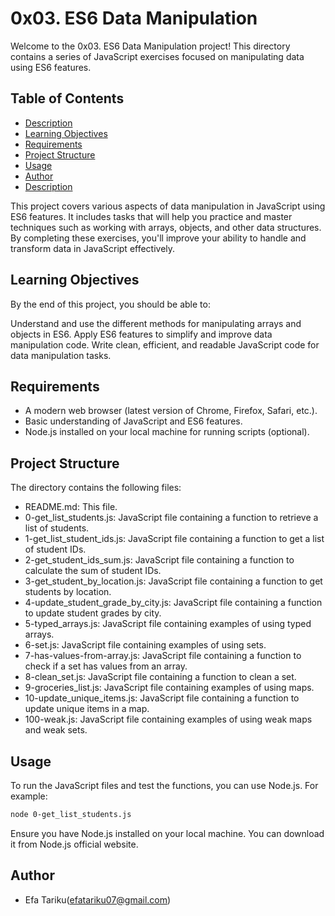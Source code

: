 # 0x03. ES6 Data Manipulation
Welcome to the 0x03. ES6 Data Manipulation project! This directory contains a series of JavaScript exercises focused on manipulating data using ES6 features.

## Table of Contents
- [Description](#description)
- [Learning Objectives](#learning-objectives)
- [Requirements](#requirements)
- [Project Structure](#project-structure)
- [Usage](#usage)
- [Author](#author)
- [Description](#description)

This project covers various aspects of data manipulation in JavaScript using ES6 features. It includes tasks that will help you practice and master techniques such as working with arrays, objects, and other data structures. By completing these exercises, you'll improve your ability to handle and transform data in JavaScript effectively.

## Learning Objectives
By the end of this project, you should be able to:

Understand and use the different methods for manipulating arrays and objects in ES6.
Apply ES6 features to simplify and improve data manipulation code.
Write clean, efficient, and readable JavaScript code for data manipulation tasks.

## Requirements
- A modern web browser (latest version of Chrome, Firefox, Safari, etc.).
- Basic understanding of JavaScript and ES6 features.
- Node.js installed on your local machine for running scripts (optional).

## Project Structure
The directory contains the following files:

- README.md: This file.
- 0-get_list_students.js: JavaScript file containing a function to retrieve a list of students.
- 1-get_list_student_ids.js: JavaScript file containing a function to get a list of student IDs.
- 2-get_student_ids_sum.js: JavaScript file containing a function to calculate the sum of student IDs.
- 3-get_student_by_location.js: JavaScript file containing a function to get students by location.
- 4-update_student_grade_by_city.js: JavaScript file containing a function to update student grades by city.
- 5-typed_arrays.js: JavaScript file containing examples of using typed arrays.
- 6-set.js: JavaScript file containing examples of using sets.
- 7-has-values-from-array.js: JavaScript file containing a function to check if a set has values from an array.
- 8-clean_set.js: JavaScript file containing a function to clean a set.
- 9-groceries_list.js: JavaScript file containing examples of using maps.
- 10-update_unique_items.js: JavaScript file containing a function to update unique items in a map.
- 100-weak.js: JavaScript file containing examples of using weak maps and weak sets.

## Usage
To run the JavaScript files and test the functions, you can use Node.js. For example:

```bash
node 0-get_list_students.js
```
Ensure you have Node.js installed on your local machine. You can download it from Node.js official website.

## Author
- Efa Tariku(efatariku07@gmail.com) 
